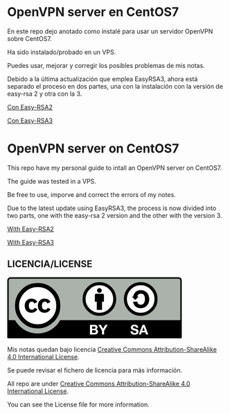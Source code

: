 # OpenVPN server en CentOS7

En este repo dejo anotado como instalé para usar un servidor OpenVPN sobre CentOS7.

Ha sido instalado/probado en un VPS.

Puedes usar, mejorar y corregir los posibles problemas de mis notas.

Debido a la última actualización que emplea EasyRSA3, ahora está separado el proceso en dos partes, una con la instalación con la versión de easy-rsa 2 y otra con la 3.

[Con Easy-RSA2](./files/spa/coneasyrsa2.md)

[Con Easy-RSA3](./files/spa/coneasyrsa3.md)

# OpenVPN server on CentOS7

This repo have my personal guide to intall an OpenVPN server on CentOS7.

The guide was tested in a VPS.

Be free to use, imporve and correct the errors of my notes.

Due to the latest update using EasyRSA3, the process is now divided into two parts, one with the easy-rsa 2 version and the other with the version 3.


[With Easy-RSA2](./files/eng/witheasyrsa2.md)

[With Easy-RSA3](./files/eng/witheasyrsa3.md)


## LICENCIA/LICENSE
![License Logo](./img/license/by-sa.png)

Mis notas quedan bajo licencia [Creative Commons Attribution-ShareAlike 4.0 International License](https://creativecommons.org/licenses/by-sa/4.0/deed.es_ES).

Se puede revisar el fichero de licencia para más información.



All repo are under [Creative Commons Attribution-ShareAlike 4.0 International License](http://creativecommons.org/licenses/by-sa/4.0/).

You can see the License file for more information.
